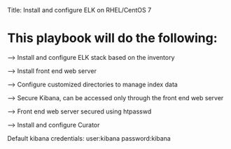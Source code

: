 Title: Install and configure ELK on RHEL/CentOS 7

This playbook will do the following:
=============================================================
--> Install and configure ELK stack based on the inventory

--> Install front end web server

--> Configure customized directories to manage index data

--> Secure Kibana, can be accessed only through the front end web server

--> Front end web server secured using htpasswd

--> Install and configure Curator

Default kibana credentials: user:kibana password:kibana
